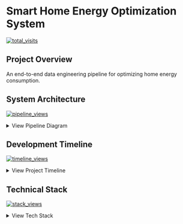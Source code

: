 
# Smart Home Energy Optimization System

[![total_visits](https://hits.seeyoufarm.com/api/count/incr/badge.svg?url=https%3A%2F%2Fhttps://ngnnah.github.io/energy-optimization%2Findex&count_bg=%2379C83D&title_bg=%23555555&title=total_visits&edge_flat=false)](https://hits.seeyoufarm.com)

## Project Overview
An end-to-end data engineering pipeline for optimizing home energy consumption.

## System Architecture
[![pipeline_views](https://hits.seeyoufarm.com/api/count/incr/badge.svg?url=https%3A%2F%2Fhttps://ngnnah.github.io/energy-optimization%2Fpipeline&count_bg=%23FF6B6B&title_bg=%23555555&title=pipeline_views&edge_flat=false)](https://hits.seeyoufarm.com)
<details>
<summary>View Pipeline Diagram</summary>
<iframe src="visuals/pipeline.html" width="100%" height="600px" frameborder="0"></iframe>
</details>

## Development Timeline
[![timeline_views](https://hits.seeyoufarm.com/api/count/incr/badge.svg?url=https%3A%2F%2Fhttps://ngnnah.github.io/energy-optimization%2Ftimeline&count_bg=%234ECDC4&title_bg=%23555555&title=timeline_views&edge_flat=false)](https://hits.seeyoufarm.com)
<details>
<summary>View Project Timeline</summary>
<iframe src="visuals/timeline.html" width="100%" height="400px" frameborder="0"></iframe>
</details>

## Technical Stack
[![stack_views](https://hits.seeyoufarm.com/api/count/incr/badge.svg?url=https%3A%2F%2Fhttps://ngnnah.github.io/energy-optimization%2Ftech_stack&count_bg=%2345B7D1&title_bg=%23555555&title=stack_views&edge_flat=false)](https://hits.seeyoufarm.com)
<details>
<summary>View Tech Stack</summary>
<iframe src="visuals/tech_stack.html" width="100%" height="500px" frameborder="0"></iframe>
</details>
